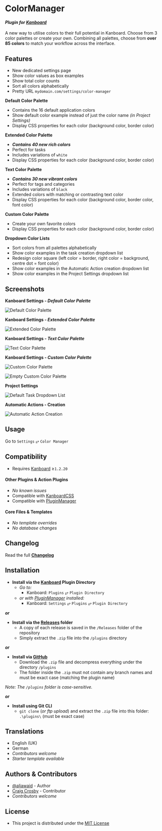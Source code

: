 # ColorManager

#### _Plugin for [Kanboard](https://github.com/fguillot/kanboard "Kanboard - Kanban Project Management Software")_

A new way to utilise colors to their full potential in Kanboard.  Choose from 3 color palettes or create your own. Combining all palettes, choose from **over 85 colors** to match your workflow across the interface.


Features
-------------

- New dedicated settings page
- Show color values as box examples
- Show total color counts
- Sort all colors alphabetically
- Pretty URL `mydomain.com/settings/color-manager`

**Default Color Palette**   
- Contains the 16 default application colors
- Show default color example instead of just the color name _(in Project Settings)_
- Display CSS properties for each color (background color, border color)

**Extended Color Palette**  
- **_Contains 40 new rich colors_**
- Perfect for tasks
- Includes variations of `white`
- Display CSS properties for each color (background color, border color)

**Text Color Palette**  
- **_Contains 30 new vibrant colors_**
- Perfect for tags and categories
- Includes variations of `black`
- Extended colors with matching or contrasting text color
- Display CSS properties for each color (background color, border color, font color)

**Custom Color Palette**  
- Create your own favorite colors
- Display CSS properties for each color (background color, border color)

**Dropdown Color Lists**  
- Sort colors from all palettes alphabetically
- Show color examples in the task creation dropdown list
- Redesign color square (left color = border, right color = background, centre dot = font color)
- Show color examples in the Automatic Action creation dropdown list
- Show color examples in the Project Settings dropdown list

Screenshots
----------

**Kanboard Settings - _Default Color Palette_**  

![Default Color Palette](../master/screenshot-settings-default-palette.png "Default Color Palette")

**Kanboard Settings - _Extended Color Palette_**  

![Extended Color Palette](../master/screenshot-settings-extended-palette.png "Extended Color Palette")

**Kanboard Settings - _Text Color Palette_**  

![Text Color Palette](../master/screenshot-settings-text-palette.png "Text Color Palette")

**Kanboard Settings - _Custom Color Palette_**  

![Custom Color Palette](../master/screenshot-settings-custom-palette.png "Custom Color Palette")

![Empty Custom Color Palette](../master/screenshot-settings-custom-palette-empty.png "Empty Custom Color Palette")

**Project Settings**  

![Default Task Dropdown List](../master/screenshot-default-task-dropdown-list.png "Default Task Dropdown List")

**Automatic Actions - Creation**  

![Automatic Action Creation](../master/screenshot-automatic-action-dropdown-list.png "Automatic Action Dropdown List")


Usage
-------------

Go to `Settings` &#10562; `Color Manager`


Compatibility
-------------

- Requires [Kanboard](https://github.com/fguillot/kanboard "Kanboard - Kanban Project Management Software") ≥`1.2.20`

#### Other Plugins & Action Plugins
- _No known issues_
- Compatible with [KanboardCSS](https://github.com/aljawaid/KanboardCSS)
- Compatible with [PluginManager](https://github.com/aljawaid/KanboardCSS)
#### Core Files & Templates
- _No template overrides_
- _No database changes_


Changelog
---------

Read the full [**Changelog**](../master/changelog.md "See changes")
 

Installation
------------

- **Install via the [Kanboard](https://github.com/fguillot/kanboard "Kanboard - Kanban Project Management Software") Plugin Directory**
  - _Go to:_
    - Kanboard: `Plugins` &#10562; `Plugin Directory`
  - _or with [PluginManager](https://github.com/aljawaid/PluginManager) installed:_
    - Kanboard: `Settings` &#10562; `Plugins` &#10562; `Plugin Directory`

**_or_**

- **Install via the [Releases](../master/Releases/ "A copy of each release is saved in the folder") folder**
  - A copy of each release is saved in the `/Releases` folder of the repository
  - Simply extract the `.zip` file into the `/plugins` directory

**_or_**

- **Install via [GitHub](https://github.com/aljawaid "Find the correct plugin from the list of repositories")**
  - Download the `.zip` file and decompress everything under the directory `/plugins`
  - The folder inside the `.zip` must not contain any branch names and must be exact case (matching the plugin name)

_Note: The `/plugins` folder is case-sensitive._

**_or_**

- **Install using Git CLI**
  - `git clone` (_or ftp upload_) and extract the `.zip` file into this folder: `.\plugins\` (must be exact case)


Translations
------------

- English (UK)
- German
- _Contributors welcome_
- _Starter template available_

Authors & Contributors
----------------------

- [@aljawaid](https://github.com/aljawaid) - Author
- [Craig Crosby](https://github.com/creecros) - Contributor
- _Contributors welcome_


License
-------
- This project is distributed under the [MIT License](../master/LICENSE "Read The MIT license")
